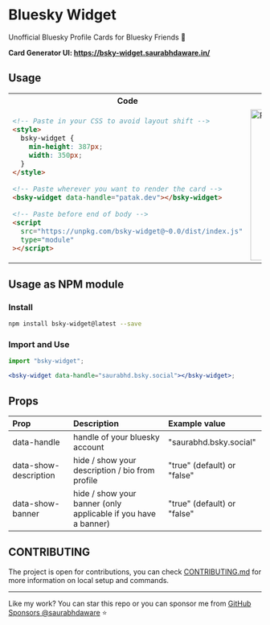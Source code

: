 # Bluesky Widget

Unofficial Bluesky Profile Cards for Bluesky Friends 🦋

**Card Generator UI: https://bsky-widget.saurabhdaware.in/**

## Usage

<table>
<tr>
  <th>Code</th>
  <th>Preview</th>
</tr>
  
<tr>
<td>

```html
<!-- Paste in your CSS to avoid layout shift -->
<style>
  bsky-widget {
    min-height: 387px;
    width: 350px;
  }
</style>

<!-- Paste wherever you want to render the card -->
<bsky-widget data-handle="patak.dev"></bsky-widget>

<!-- Paste before end of body -->
<script
  src="https://unpkg.com/bsky-widget@~0.0/dist/index.js"
  type="module"
></script>
```

</td>

<td>
<img alt="Patak's Bluesky Profile Widget" src="/.github/repo-assets/card-preview.png" width="300px" />
</td>

</tr>
</table>

## Usage as NPM module

### Install

```sh
npm install bsky-widget@latest --save
```

### Import and Use

```jsx
import "bsky-widget";

<bsky-widget data-handle="saurabhd.bsky.social"></bsky-widget>;
```

## Props

| Prop                  | Description                                                    | Example value               |
| :-------------------- | :------------------------------------------------------------- | :-------------------------- |
| data-handle           | handle of your bluesky account                                 | "saurabhd.bsky.social"      |
| data-show-description | hide / show your description / bio from profile                | "true" (default) or "false" |
| data-show-banner      | hide / show your banner (only applicable if you have a banner) | "true" (default) or "false" |


## CONTRIBUTING

The project is open for contributions, you can check [CONTRIBUTING.md](./CONTRIBUTING.md) for more information on local setup and commands.

---

Like my work? You can star this repo or you can sponsor me from [GitHub Sponsors @saurabhdaware](https://github.com/sponsors/saurabhdaware) ⭐️

